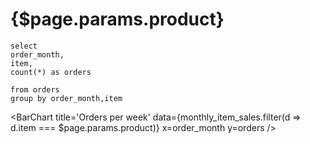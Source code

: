 # {$page.params.product}

```monthly_item_sales
select
order_month,
item,
count(*) as orders

from orders
group by order_month,item
```

<BarChart 
    title='Orders per week'
    data={monthly_item_sales.filter(d => d.item === $page.params.product)} 
    x=order_month 
    y=orders
/>
